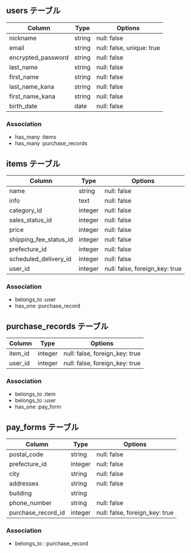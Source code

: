
## users テーブル
| Column             | Type       | Options                  |
| ------------------ | ------     | -----------              |
| nickname           | string     | null: false              | 
| email              | string     | null: false, unique: true|
| encrypted_password | string     | null: false              |
| last_name          | string     | null: false              |
| first_name         | string     | null: false              |
| last_name_kana     | string     | null: false              |
| first_name_kana    | string     | null: false              |
| birth_date         | date       | null: false              |

### Association
- has_many :items
- has_many :purchase_records


## items テーブル
| Column                 | Type    | Options     |
| ------------------     | ------  | ----------- |
| name                   | string  | null: false |
| info                   | text    | null: false |
| category_id            | integer | null: false |
| sales_status_id        | integer | null: false |
| price                  | integer | null: false |
| shipping_fee_status_id | integer | null: false |
| prefecture_id          | integer | null: false |
| scheduled_delivery_id  | integer | null: false |
| user_id                | integer | null: false, foreign_key: true|

### Association
- belongs_to :user
- has_one :purchase_record



## purchase_records テーブル
| Column             | Type    | Options     |
| ------------------ | ------  | ----------- |
| item_id            | integer | null: false, foreign_key: true|
| user_id            | integer | null: false, foreign_key: true|


### Association
- belongs_to :item
- belongs_to :user
- has_one :pay_form


## pay_forms テーブル
| Column             | Type     | Options     |
| ------------------ | ------   | ----------- |
| postal_code        | string   | null: false |
| prefecture_id      | integer  | null: false |
| city               | string   | null: false |
| addresses          | string   | null: false |
| building           | string   |             |
| phone_number       | string   | null: false |
| purchase_record_id | integer  | null: false, foreign_key: true|


### Association
- belongs_to : purchase_record

